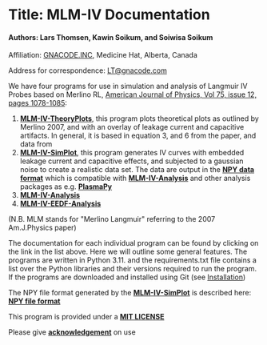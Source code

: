 # Title: MLM-IV Documentation

#### Authors: Lars Thomsen, Kawin Soikum, and Soiwisa Soikum

Affiliation: [GNACODE.INC](www.gnacode.com), Medicine Hat, Alberta, Canada

Address for correspondence: LT@gnacode.com

We have four programs for use in simulation and analysis of Langmuir IV Probes based on Merlino RL, [American Journal of Physics, Vol 75, issue 12, pages 1078-1085](https://pubs.aip.org/aapt/ajp/article-abstract/75/12/1078/899100/Understanding-Langmuir-probe-current-voltage?redirectedFrom=fulltext):

1. [**MLM-IV-TheoryPlots**](MLM-TheoryPlots.md), this program plots theoretical plots as outlined by Merlino 2007, and with an overlay of leakage current and capacitive artifacts. In general, it is based in equation 3, and 6 from the paper, and data from 
2. [**MLM-IV-SimPlot**](MLM-IV-SimPlot.md), this program generates IV curves with embedded leakage current and capacitive effects, and subjected to a gaussian noise to create a realistic data set. The data are output in the [**NPY data format**](NPY-Data-Format.md) which is compatible with [**MLM-IV-Analysis**](MLM-IV-Analysis.md) and other analysis packages as e.g. [**PlasmaPy**](https://www.plasmapy.org/)
3. [**MLM-IV-Analysis**](MLM-IV-Analysis.md)
4. [**MLM-IV-EEDF-Analysis**](MLM-IV-EEDF-Analysis.md)

(N.B. MLM stands for "Merlino Langmuir" referring to the 2007 Am.J.Physics paper)

The documentation for each individual program can be found by clicking on the link in the list above. Here we will outline some general features. The programs are written in Python 3.11. and the requirements.txt file contains a list over the Python libraries and their versions required to run the program. If the programs are downloaded and installed using Git (see [Installation](installation.md))

The NPY file format generated by the [**MLM-IV-SimPlot**](MLM-IV-SimPlot.md) is described here: [**NPY file format**](NPY-Data-Format.md)

This program is provided under a [**MIT LICENSE**](MIT-license.md)

Please give [**acknowledgement**](Acknowledgement.md) on use





